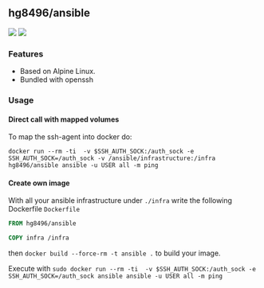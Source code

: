 ## hg8496/ansible

[![](https://images.microbadger.com/badges/version/hg8496/ansible.svg)](http://microbadger.com/images/hg8496/ansible "Get your own version badge on microbadger.com") [![](https://images.microbadger.com/badges/image/hg8496/ansible.svg)](http://microbadger.com/images/hg8496/ansible "Get your own image badge on microbadger.com")

### Features
- Based on Alpine Linux.
- Bundled with openssh

### Usage 
#### Direct call with mapped volumes
To map the ssh-agent into docker do:

`docker run --rm -ti  -v $SSH_AUTH_SOCK:/auth_sock -e SSH_AUTH_SOCK=/auth_sock -v /ansible/infrastructure:/infra hg8496/ansible ansible -u USER all -m ping`

#### Create own image
With all your ansible infrastructure under `./infra` write the following Dockerfile
`Dockerfile`
```dockerfile
FROM hg8496/ansible

COPY infra /infra
```
then `docker build --force-rm -t ansible .` to build your image.

Execute with `sudo docker run --rm -ti  -v $SSH_AUTH_SOCK:/auth_sock -e SSH_AUTH_SOCK=/auth_sock ansible ansible -u USER all -m ping`